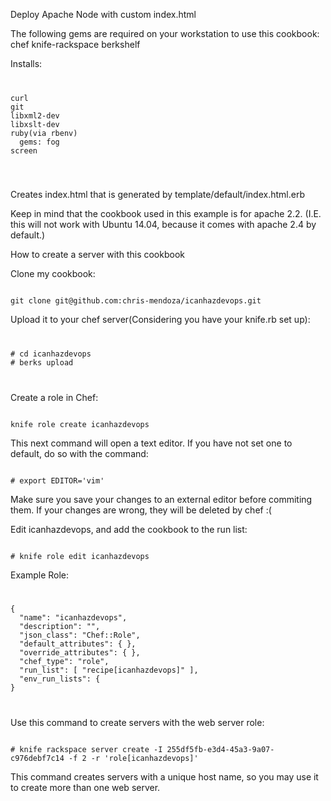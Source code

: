 Deploy Apache Node with custom index.html

The following gems are required on your workstation to use this cookbook: chef knife-rackspace berkshelf

Installs:
<code>
<pre>
curl 
git 
libxml2-dev 
libxslt-dev 
ruby(via rbenv) 
  gems: fog 
screen
</pre>
</code>

Creates index.html that is generated by template/default/index.html.erb

Keep in mind that the cookbook used in this example is for apache 2.2. (I.E. this will not work with Ubuntu 14.04, because it comes with apache 2.4 by default.)

How to create a server with this cookbook

Clone my cookbook:

<code>
git clone git@github.com:chris-mendoza/icanhazdevops.git
</code>

Upload it to your chef server(Considering you have your knife.rb set up):

<code>
<pre>
# cd icanhazdevops 
# berks upload
</pre>
</code>


Create a role in Chef:

<code>
knife role create icanhazdevops
</code>

This next command will open a text editor. If you have not set one to default, do so with the command:

<code>
# export EDITOR='vim'
</code>

Make sure you save your changes to an external editor before commiting them. If your changes are wrong, they will be deleted by chef :(

Edit icanhazdevops, and add the cookbook to the run list:

<code>
# knife role edit icanhazdevops
</code>

Example Role:

<code>
<pre>
{
  "name": "icanhazdevops", 
  "description": "", 
  "json_class": "Chef::Role", 
  "default_attributes": { }, 
  "override_attributes": { }, 
  "chef_type": "role", 
  "run_list": [ "recipe[icanhazdevops]" ], 
  "env_run_lists": { 
}
</pre>
</code>

Use this command to create servers with the web server role: 

<code>
# knife rackspace server create -I 255df5fb-e3d4-45a3-9a07-c976debf7c14 -f 2 -r 'role[icanhazdevops]'
</code>

This command creates servers with a unique host name, so you may use it to create more than one web server.
